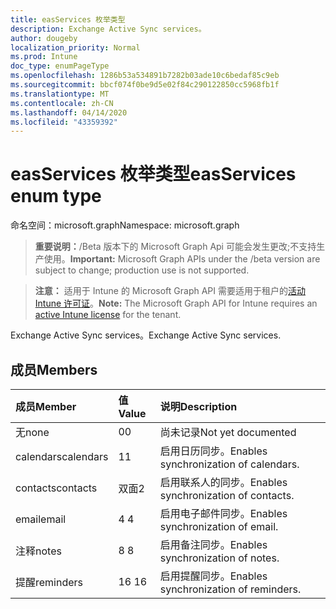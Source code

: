 ```yaml
---
title: easServices 枚举类型
description: Exchange Active Sync services。
author: dougeby
localization_priority: Normal
ms.prod: Intune
doc_type: enumPageType
ms.openlocfilehash: 1286b53a534891b7282b03ade10c6bedaf85c9eb
ms.sourcegitcommit: bbcf074f0be9d5e02f84c290122850cc5968fb1f
ms.translationtype: MT
ms.contentlocale: zh-CN
ms.lasthandoff: 04/14/2020
ms.locfileid: "43359392"
---
```

# <a name="easservices-enum-type"></a><span data-ttu-id="eb0f3-103">easServices 枚举类型</span><span class="sxs-lookup"><span data-stu-id="eb0f3-103">easServices enum type</span></span>

<span data-ttu-id="eb0f3-104">命名空间：microsoft.graph</span><span class="sxs-lookup"><span data-stu-id="eb0f3-104">Namespace: microsoft.graph</span></span>

> <span data-ttu-id="eb0f3-105">**重要说明：**/Beta 版本下的 Microsoft Graph Api 可能会发生更改;不支持生产使用。</span><span class="sxs-lookup"><span data-stu-id="eb0f3-105">**Important:** Microsoft Graph APIs under the /beta version are subject to change; production use is not supported.</span></span>

> <span data-ttu-id="eb0f3-106">**注意：** 适用于 Intune 的 Microsoft Graph API 需要适用于租户的[活动 Intune 许可证](https://go.microsoft.com/fwlink/?linkid=839381)。</span><span class="sxs-lookup"><span data-stu-id="eb0f3-106">**Note:** The Microsoft Graph API for Intune requires an [active Intune license](https://go.microsoft.com/fwlink/?linkid=839381) for the tenant.</span></span>

<span data-ttu-id="eb0f3-107">Exchange Active Sync services。</span><span class="sxs-lookup"><span data-stu-id="eb0f3-107">Exchange Active Sync services.</span></span>

## <a name="members"></a><span data-ttu-id="eb0f3-108">成员</span><span class="sxs-lookup"><span data-stu-id="eb0f3-108">Members</span></span>
|<span data-ttu-id="eb0f3-109">成员</span><span class="sxs-lookup"><span data-stu-id="eb0f3-109">Member</span></span>|<span data-ttu-id="eb0f3-110">值</span><span class="sxs-lookup"><span data-stu-id="eb0f3-110">Value</span></span>|<span data-ttu-id="eb0f3-111">说明</span><span class="sxs-lookup"><span data-stu-id="eb0f3-111">Description</span></span>|
|:---|:---|:---|
|<span data-ttu-id="eb0f3-112">无</span><span class="sxs-lookup"><span data-stu-id="eb0f3-112">none</span></span>|<span data-ttu-id="eb0f3-113">0</span><span class="sxs-lookup"><span data-stu-id="eb0f3-113">0</span></span>|<span data-ttu-id="eb0f3-114">尚未记录</span><span class="sxs-lookup"><span data-stu-id="eb0f3-114">Not yet documented</span></span>|
|<span data-ttu-id="eb0f3-115">calendars</span><span class="sxs-lookup"><span data-stu-id="eb0f3-115">calendars</span></span>|<span data-ttu-id="eb0f3-116">1</span><span class="sxs-lookup"><span data-stu-id="eb0f3-116">1</span></span>|<span data-ttu-id="eb0f3-117">启用日历同步。</span><span class="sxs-lookup"><span data-stu-id="eb0f3-117">Enables synchronization of calendars.</span></span>|
|<span data-ttu-id="eb0f3-118">contacts</span><span class="sxs-lookup"><span data-stu-id="eb0f3-118">contacts</span></span>|<span data-ttu-id="eb0f3-119">双面</span><span class="sxs-lookup"><span data-stu-id="eb0f3-119">2</span></span>|<span data-ttu-id="eb0f3-120">启用联系人的同步。</span><span class="sxs-lookup"><span data-stu-id="eb0f3-120">Enables synchronization of contacts.</span></span>|
|<span data-ttu-id="eb0f3-121">email</span><span class="sxs-lookup"><span data-stu-id="eb0f3-121">email</span></span>|<span data-ttu-id="eb0f3-122">4 </span><span class="sxs-lookup"><span data-stu-id="eb0f3-122">4</span></span>|<span data-ttu-id="eb0f3-123">启用电子邮件同步。</span><span class="sxs-lookup"><span data-stu-id="eb0f3-123">Enables synchronization of email.</span></span>|
|<span data-ttu-id="eb0f3-124">注释</span><span class="sxs-lookup"><span data-stu-id="eb0f3-124">notes</span></span>|<span data-ttu-id="eb0f3-125">8 </span><span class="sxs-lookup"><span data-stu-id="eb0f3-125">8</span></span>|<span data-ttu-id="eb0f3-126">启用备注同步。</span><span class="sxs-lookup"><span data-stu-id="eb0f3-126">Enables synchronization of notes.</span></span>|
|<span data-ttu-id="eb0f3-127">提醒</span><span class="sxs-lookup"><span data-stu-id="eb0f3-127">reminders</span></span>|<span data-ttu-id="eb0f3-128">16 </span><span class="sxs-lookup"><span data-stu-id="eb0f3-128">16</span></span>|<span data-ttu-id="eb0f3-129">启用提醒同步。</span><span class="sxs-lookup"><span data-stu-id="eb0f3-129">Enables synchronization of reminders.</span></span>|



